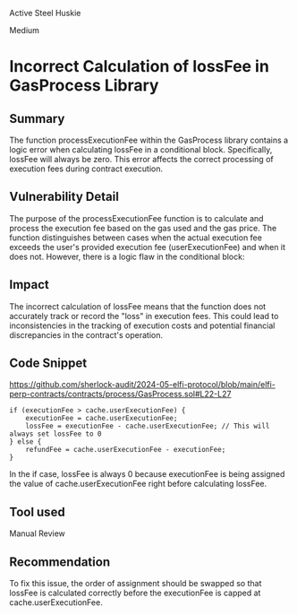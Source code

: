 Active Steel Huskie

Medium

# Incorrect Calculation of lossFee in GasProcess Library

## Summary
The function processExecutionFee within the GasProcess library contains a logic error when calculating lossFee in a conditional block. Specifically, lossFee will always be zero. This error affects the correct processing of execution fees during contract execution.

## Vulnerability Detail
The purpose of the processExecutionFee function is to calculate and process the execution fee based on the gas used and the gas price. The function distinguishes between cases when the actual execution fee exceeds the user's provided execution fee (userExecutionFee) and when it does not. However, there is a logic flaw in the conditional block:

## Impact
The incorrect calculation of lossFee means that the function does not accurately track or record the "loss" in execution fees. This could lead to inconsistencies in the tracking of execution costs and potential financial discrepancies in the contract's operation.

## Code Snippet
https://github.com/sherlock-audit/2024-05-elfi-protocol/blob/main/elfi-perp-contracts/contracts/process/GasProcess.sol#L22-L27

```solidity
if (executionFee > cache.userExecutionFee) {
    executionFee = cache.userExecutionFee;
    lossFee = executionFee - cache.userExecutionFee; // This will always set lossFee to 0
} else {
    refundFee = cache.userExecutionFee - executionFee;
}
```
In the if case, lossFee is always 0 because executionFee is being assigned the value of cache.userExecutionFee right before calculating lossFee.

## Tool used

Manual Review

## Recommendation
To fix this issue, the order of assignment should be swapped so that lossFee is calculated correctly before the executionFee is capped at cache.userExecutionFee.
